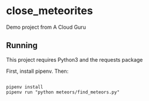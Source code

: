 # close_meteorites
Demo project from A Cloud Guru

## Running

This project requires Python3 and the requests package

First, install pipenv. Then:

```

pipenv install
pipenv run "python meteors/find_meteors.py"
